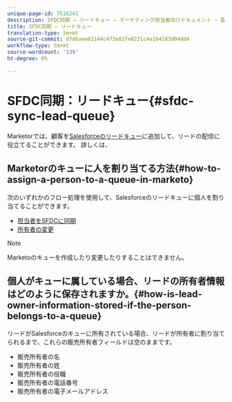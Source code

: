 ```yaml
---
unique-page-id: 7516241
description: SFDC同期 — リードキュー — マーケティング担当者向けドキュメント — 製品ドキュメント
title: SFDC同期 — リードキュー
translation-type: tm+mt
source-git-commit: d7d6aee63144c472e02fe0221c4a164183d04dd4
workflow-type: tm+mt
source-wordcount: '139'
ht-degree: 0%

---
```



# SFDC同期：リードキュー{#sfdc-sync-lead-queue}

Marketorでは、顧客を[Salesforceのリードキュー](https://help.salesforce.com/apex/HTViewHelpDoc?id=queues_overview.htm)に追加して、リードの配信に役立てることができます。 詳しくは、

## Marketorのキューに人を割り当てる方法{#how-to-assign-a-person-to-a-queue-in-marketo}

次のいずれかのフロー処理を使用して、Salesforceのリードキューに個人を割り当てることができます。

* [担当者をSFDCに同期](../../../../product-docs/core-marketo-concepts/smart-campaigns/salesforce-flow-actions/sync-person-to-sfdc.md)
* [所有者の変更](../../../../product-docs/core-marketo-concepts/smart-campaigns/salesforce-flow-actions/change-owner.md)

>[!NOTE]
>
>Marketoのキューを作成したり変更したりすることはできません。

## 個人がキューに属している場合、リードの所有者情報はどのように保存されますか。{#how-is-lead-owner-information-stored-if-the-person-belongs-to-a-queue}

リードがSalesforceのキューに所有されている場合、リードが所有者に割り当てられるまで、これらの販売所有者フィールドは空のままです。

* 販売所有者の名
* 販売所有者の姓
* 販売所有者の役職
* 販売所有者の電話番号
* 販売所有者の電子メールアドレス

